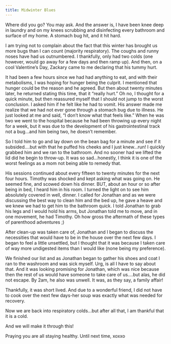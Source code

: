 ```yaml
---
title: Midwinter Blues
---
```


Where did you go? You may ask. And the answer is, I have been knee deep in laundry and on my knees scrubbing and disinfecting every bathroom and surface of my home. A stomach bug hit, and it hit hard.

I am trying not to complain about the fact that this winter has brought us more bugs than I can count (majority respiratory). The coughs and runny noses have had us outnumbered. I thankfully, only had two colds (one however, would go away for a few days and then ramp up). And then, on a cool Valentine’s Day, Zackary came to me declaring that his tummy hurt.

It had been a few hours since we had had anything to eat, and with their metabolisms, I was hoping for hunger being the culprit. I mentioned that hunger could be the reason and he agreed. But then about twenty minutes later, he returned stating this time, that it “really hurt.” Oh no, I thought for a quick minute, but then reassured myself that I should not jump to the worst conclusion. I asked him if he felt like he had to vomit. His answer made me realize that we had not ever gone through a stomach bug due to illness. He just looked at me and said, “I don’t know what that feels like.” When he was two we went to the hospital because he had been throwing up every night for a week, but it was due to the development of his gastrointestinal track not a bug...and him being two, he doesn’t remember.

So I told him to go and lay down on the bean bag for a minute and see if it subsided....but with that he puffed his cheeks and I just knew...run! I quickly grabbed him and we ran to the bathroom. And no sooner had we lifted the lid did he begin to throw-up. It was so sad...honestly, I think it is one of the worst feelings as a mom not being able to remedy that.

His sessions continued about every fifteen to twenty minutes for the next four hours. Timothy was shocked and kept asking what was going on. He seemed fine, and scowed down his dinner. BUT, about an hour or so after being in bed, I heard him in his room. I turned the light on to see him absolutely covered in well, dinner. I called for Jonathan and as we were discussing the best way to clean him and the bed up, he gave a heave and we knew we had to get him to the bathroom quick. I told Jonathan to grab his legs and I would hold his arms, but Jonathan told me to move, and in one movement, he had Timothy. Oh how gross the aftermath of these types of parenthood adventures ;)

After clean-up was taken care of, Jonathan and I began to discuss the necessities that would have to be in the house over the next few days. I began to feel a little unsettled, but I thought that it was because I taken care of way more undigested items than I would like (none being my preference).

We finished our list and as Jonathan began to gather his shoes and coat I ran to the washroom and was sick myself. Urg, is all I have to say about that. And it was looking promising for Jonathan, which was nice because then the rest of us would have someone to take care of us....but alas, he did not escape. By 2am, he also was unwell. It was, as they say, a family affair!

Thankfully, it was short lived. And due to a wonderful friend, I did not have to cook over the next few days-her soup was exactly what was needed for recovery.

Now we are back into respiratory colds...but after all that, I am thankful that it is a cold.

And we will make it through this!

Praying you are all staying healthy.
Until next time, xoxxo
